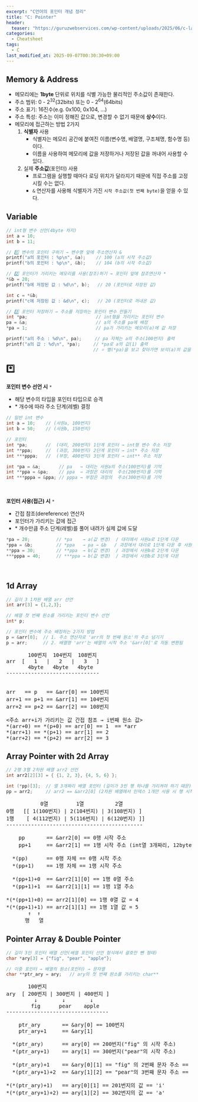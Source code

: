 ```yaml
---
excerpt: "C언어의 포인터 개념 정리"
title: "C: Pointer"
header:
  teaser: "https://guruzwebservices.com/wp-content/uploads/2025/06/c-language.png"
categories:
  - Cheatsheet
tags:
  - C
last_modified_at: 2025-09-07T00:30:30+09:00
---
```


## Memory & Address

- 메모리에는 **1byte** 단위로 위치를 식별 가능한 물리적인 주소값이 존재한다.
- 주소 범위: 0 - 2<sup>32</sup>(32bits) 또는 0 - 2<sup>64</sup>(64bits)
- 주소 표기: 16진수(e.g. 0x100, 0x104, …)
- 주소 특성: 주소는 이미 정해진 값으로, 변경할 수 없기 때문에 **상수**이다.
- 메모리에 접근하는 방법 2가지
   1. **식별자** 사용
      - 식별자는 메모리 공간에 붙여진 이름(변수명, 배열명, 구조체명, 함수명 등)이다.
      - 이름을 사용하여 메모리에 값을 저장하거나 저장된 값을 꺼내어 사용할 수 있다.
   2. 실제 **주소값**(포인터) 사용
      - 프로그램을 실행할 때마다 로딩 위치가 달라지기 때문에 직접 주소를 고정시킬 수는 없다.
      - `&` 연산자를 사용해 식별자가 가진 `시작 주소값(첫 번째 byte)`을 얻을 수 있다.

## Variable

```c
// int형 변수 선언(4byte 차지)
int a = 10;
int b = 11; 

// 1️⃣ 변수의 포인터 구하기 → 변수명 앞에 주소연산자 &
printf("a의 포인터 : %p\n", &a);    // 100 (a의 시작 주소값)
printf("b의 포인터 : %p\n", &b);    // 104 (b의 시작 주소값)

// 2️⃣ 포인터가 가리키는 메모리를 사용(참조)하기 → 포인터 앞에 참조연산자 *
*&b = 20;
printf("b에 저장된 값 : %d\n", b);   // 20 (포인터로 저장된 값)

int c = *&b;
printf("c에 저장된 값 : &d\n", c);   // 20 (포인터로 꺼내온 값)

// 3️⃣ 포인터 저장하기 → 주소를 저장하는 포인터 변수 만들기
int *pa;                          // int형을 가리키는 포인터 변수
pa = &a;                          // a의 주소를 pa에 배정
*pa = 1;                          // pa가 가리키는 메모리(a)에 값 저장

printf("a의 주소 : %d\n", pa);     // pa 자체는 a의 주소(100번지) 출력
printf("a의 값 : %d\n", *pa);     // *pa로 a의 값(1) 출력
                                 // ⭐️ 별(*pa)을 보고 찾아가면 보석(a)의 값을 알 수 있다
```

## *️⃣

**포인터 변수 선언 시** `*`
- 해당 변수의 타입을 포인터 타입으로 승격
- \* 개수에 따라 주소 단계(레벨) 결정

```c
// 일반 int 변수
int a = 10;    // (사원a, 100번지)
int b = 50;    // (사원b, 150번지)

// 포인터
int *pa;       //  (대리, 200번지) 1단계 포인터 → int형 변수 주소 저장 
int **ppa;     //  (과장, 300번지) 2단계 포인터 → int* 주소 저장
int ***pppa;   //  (부장, 400번지) 3단계 포인터 → int** 주소 저장

int *pa = &a;       // pa   → 대리는 사원a의 주소(100번지)를 기억
int **ppa = &pa;    // ppa  → 과장은 대리의  주소(200번지)를 기억
int ***pppa = &ppa; // pppa → 부장은 과장의  주소(300번지)를 기억
```
<br>

**포인터 사용(접근) 시** `*`
- 간접 참조(dereference) 연산자
- 포인터가 가리키는 값에 접근
- \* 개수만큼 주소 단계(레벨)를 풀어 내려가 실제 값에 도달

```c
*pa = 20;          // *pa    → a(값 변경)  / 대리에서 사원a로 1단계 다운
*ppa = &b;         // *ppa   → pa → &b   / 과장에서 대리로 1단계 다운 후 사원b 주소 저장
**ppa = 30;        // **ppa  → b(값 변경)  / 과장에서 사원b로 2단계 다운
***pppa = 40;      // ***ppa → b(값 변경)  / 과장에서 사원b로 3단계 다운
```
<br>

## 1d Array

```c
// 길이 3 1차원 배열 arr 선언
int arr[3] = {1,2,3};

// 배열 첫 번째 원소를 가리키는 포인터 변수 선언
int* p;             

// 포인터 변수에 주소 배정하는 2가지 방법
p = &arr[0];  // 1. 주소 연산자로 'arr의 첫 번째 원소'의 주소 넘기기
p = arr;      // 2. 배열명 'arr'는 배열의 시작 주소 '&arr[0]'로 자동 변환됨
```

<pre>
       100번지  104번지  108번지 
arr  [   1   |   2   |   3   ]
       4byte   4byte   4byte
------------------------------

<arr+i → i번째 원소의 주소>
arr   == p   == &arr[0] == 100번지
arr+1 == p+1 == &arr[1] == 104번지
arr+2 == p+2 == &arr[2] == 108번지

<주소 arr+i가 가리키는 값 간접 참조 → i번째 원소 값>
*(arr+0) == *(p+0) == arr[0] == 1  == *arr
*(arr+1) == *(p+1) == arr[1] == 2
*(arr+2) == *(p+2) == arr[2] == 3
</pre>

## Array Pointer with 2d Array

```c
// 2행 3열 2차원 배열 arr2 선언
int arr2[2][3] = { {1, 2, 3}, {4, 5, 6} };

int (*pp)[3];  // 열 3개짜리 배열 포인터 (길이가 3인 행 하나를 가리켜야 하기 때문)
pp = arr2;     // arr2 == &arr2[0] (2차원 배열에서 인덱스 1개만 사용 시 행 시작 주소를 뜻함)
```

<pre>
           0열         1열          2열
0행   [[ 1(100번지) | 2(104번지) | 3(108번지) ]
1행    [ 4(112번지) | 5(116번지) | 6(120번지) ]]
--------------------------------------------

    pp       == &arr2[0] == 0행 시작 주소
    pp+1     == &arr2[1] == 1행 시작 주소 (int열 3개짜리, 12byte만큼 증가)

  *(pp)      == 0행 자체 == 0행 시작 주소
  *(pp+1)    == 1행 자체 == 1행 시작 주소

  *(pp+1)+0  == &arr2[1][0] == 1행 0열 주소
  *(pp+1)+1  == &arr2[1][1] == 1행 1열 주소

*(*(pp+1)+0) == arr2[1][0] == 1행 0열 값 = 4
*(*(pp+1)+1) == arr2[1][1] == 1행 1열 값 = 5
       ↑  ↑
      행   열
</pre>

## Pointer Array & Double Pointer

```c
// 길이 3인 포인터 배열 선언(배열 포인터 선언 형식에서 괄호만 뺀 형태)
char *ary[3] = {"fig", "pear", "apple"};

// 이중 포인터 → 배열의 원소(포인터) → 문자열
char **ptr_ary = ary;   // ary의 첫 번째 원소를 가리키는 char**
```

<pre>
       100번지
ary  [ 200번지 | 300번지 | 400번지 ]
         ↓        ↓        ↓
        fig      pear    apple
---------------------------------

    ptr_ary       == &ary[0] == 100번지
    ptr_ary+1     == &ary[1]

  *(ptr_ary)      == ary[0] == 200번지("fig" 의 시작 주소)
  *(ptr_ary+1)    == ary[1] == 300번지("pear"의 시작 주소)

  *(ptr_ary)+1    == &ary[0][1] == "fig" 의 2번째 문자 주소 == 201번지
  *(ptr_ary+1)+2  == &ary[1][2] == "pear"의 3번째 문자 주소 == 302번지

*(*(ptr_ary)+1)   == ary[0][1] == 201번지의 값 == 'i' 
*(*(ptr_ary+1)+2) == ary[1][2] == 302번지의 값 == 'a'
</pre>